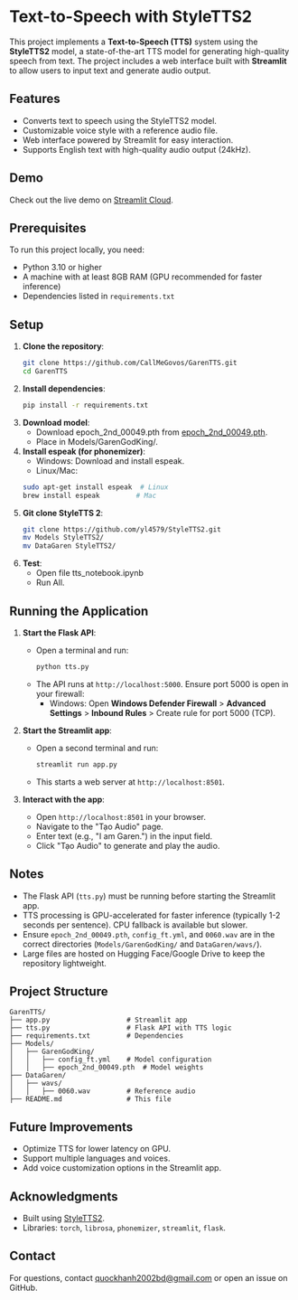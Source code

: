 # Text-to-Speech with StyleTTS2

This project implements a **Text-to-Speech (TTS)** system using the **StyleTTS2** model, a state-of-the-art TTS model for generating high-quality speech from text. The project includes a web interface built with **Streamlit** to allow users to input text and generate audio output.

## Features
- Converts text to speech using the StyleTTS2 model.
- Customizable voice style with a reference audio file.
- Web interface powered by Streamlit for easy interaction.
- Supports English text with high-quality audio output (24kHz).

## Demo
Check out the live demo on [Streamlit Cloud](https://garentts-d8qzvnzumfrbyyasqqpycw.streamlit.app/).

## Prerequisites
To run this project locally, you need:
- Python 3.10 or higher
- A machine with at least 8GB RAM (GPU recommended for faster inference)
- Dependencies listed in `requirements.txt`

## Setup
1. **Clone the repository**:
   ```bash
   git clone https://github.com/CallMeGovos/GarenTTS.git
   cd GarenTTS
2. **Install dependencies**:
   ```bash
   pip install -r requirements.txt
3. **Download model**:
   - Download epoch_2nd_00049.pth from [epoch_2nd_00049.pth](https://drive.google.com/drive/folders/1ez4TktS_nEU7NxJjN4D4aZnImOai6QUT).
   - Place in Models/GarenGodKing/.
4. **Install espeak (for phonemizer)**:
   - Windows: Download and install espeak.
   - Linux/Mac:
   ```bash
   sudo apt-get install espeak  # Linux
   brew install espeak         # Mac
5. **Git clone StyleTTS 2**:
   ```bash
   git clone https://github.com/yl4579/StyleTTS2.git
   mv Models StyleTTS2/
   mv DataGaren StyleTTS2/
5. **Test**:
   - Open file tts_notebook.ipynb
   - Run All.

## Running the Application
1. **Start the Flask API**:
   - Open a terminal and run:
     ```bash
     python tts.py
     ```
   - The API runs at `http://localhost:5000`. Ensure port 5000 is open in your firewall:
     - Windows: Open **Windows Defender Firewall** > **Advanced Settings** > **Inbound Rules** > Create rule for port 5000 (TCP).

2. **Start the Streamlit app**:
   - Open a second terminal and run:
     ```bash
     streamlit run app.py
     ```
   - This starts a web server at `http://localhost:8501`.

3. **Interact with the app**:
   - Open `http://localhost:8501` in your browser.
   - Navigate to the "Tạo Audio" page.
   - Enter text (e.g., "I am Garen.") in the input field.
   - Click "Tạo Audio" to generate and play the audio.

## Notes
- The Flask API (`tts.py`) must be running before starting the Streamlit app.
- TTS processing is GPU-accelerated for faster inference (typically 1-2 seconds per sentence). CPU fallback is available but slower.
- Ensure `epoch_2nd_00049.pth`, `config_ft.yml`, and `0060.wav` are in the correct directories (`Models/GarenGodKing/` and `DataGaren/wavs/`).
- Large files are hosted on Hugging Face/Google Drive to keep the repository lightweight.

## Project Structure
```
GarenTTS/
├── app.py                   # Streamlit app
├── tts.py                   # Flask API with TTS logic
├── requirements.txt         # Dependencies
├── Models/
│   ├── GarenGodKing/
│   │   ├── config_ft.yml    # Model configuration
│   │   ├── epoch_2nd_00049.pth  # Model weights
├── DataGaren/
│   ├── wavs/
│   │   ├── 0060.wav         # Reference audio
├── README.md                # This file
```

## Future Improvements
- Optimize TTS for lower latency on GPU.
- Support multiple languages and voices.
- Add voice customization options in the Streamlit app.

## Acknowledgments
- Built using [StyleTTS2](https://github.com/yl4579/StyleTTS2).
- Libraries: `torch`, `librosa`, `phonemizer`, `streamlit`, `flask`.

## Contact  
For questions, contact [quockhanh2002bd@gmail.com](mailto:quockhanh2002bd@gmail.com) or open an issue on GitHub.